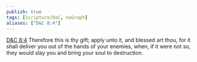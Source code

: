 ```yaml
---
publish: true
tags: [Scripture/DaC, noGraph]
aliases: ["D&C 8:4"]
---
```

[D&C 8:4](https://churchofjesuschrist.org/study/scriptures/dc-testament/dc/8?lang=eng&id=p4#p4) Therefore this is thy gift; apply unto it, and blessed art thou, for it shall deliver you out of the hands of your enemies, when, if it were not so, they would slay you and bring your soul to destruction.
